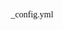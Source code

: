 _config.yml
<!DOCTYPE html>
<html lang="en">
<head>
    <meta charset="UTF-8">
    <meta name="viewport" content="width=device-width, initial-scale=1.0">
    <title>My Portfolio</title>
    <style>
        /* CSS Reset */
        *, *::before, *::after {
            box-sizing: border-box;
            margin: 0;
            padding: 0;
        }

        /* Root Variables for Style Guide */
        :root {
            /* Color Scheme */
            --primary-color: #3498db;
            --secondary-color: #2ecc71;
            --accent-color: #e74c3c;
            --dark-color: #2c3e50;
            --light-color: #ecf0f1;
            --text-color: #333;
            --background-color: #f9f9f9;
            
            /* Fonts */
            --main-font: 'Segoe UI', Tahoma, Geneva, Verdana, sans-serif;
            --heading-font: 'Arial', sans-serif;
            
            /* Spacing */
            --spacing-sm: 0.5rem;
            --spacing-md: 1rem;
            --spacing-lg: 2rem;
            --spacing-xl: 4rem;
            
            /* Border radius */
            --border-radius: 8px;
        }

        /* Global Styles */
        body {
            font-family: var(--main-font);
            line-height: 1.6;
            color: var(--text-color);
            background-color: var(--background-color);
            padding-bottom: var(--spacing-xl);
        }

        /* Typography */
        h1, h2, h3, h4, h5, h6 {
            font-family: var(--heading-font);
            margin-bottom: var(--spacing-md);
            color: var(--dark-color);
        }

        h1 {
            font-size: 2.5rem;
        }

        h2 {
            font-size: 2rem;
            color: var(--primary-color);
        }

        p {
            margin-bottom: var(--spacing-md);
        }

        a {
            color: var(--primary-color);
            text-decoration: none;
            transition: color 0.3s ease;
        }

        a:hover {
            color: var(--accent-color);
        }

        /* Layout Components */
        .container {
            width: 90%;
            max-width: 1200px;
            margin: 0 auto;
            padding: 0 var(--spacing-md);
        }

        .header {
            background-color: var(--dark-color);
            color: var(--light-color);
            padding: var(--spacing-lg) 0;
            margin-bottom: var(--spacing-xl);
        }

        .nav {
            display: flex;
            justify-content: space-between;
            align-items: center;
        }

        .logo {
            font-size: 1.8rem;
            font-weight: bold;
        }

        .nav-links {
            display: flex;
            list-style: none;
        }

        .nav-links li {
            margin-left: var(--spacing-lg);
        }

        .nav-links a {
            color: var(--light-color);
        }

        .nav-links a:hover {
            color: var(--secondary-color);
        }

        /* Card Component */
        .card {
            background: white;
            border-radius: var(--border-radius);
            box-shadow: 0 4px 6px rgba(0, 0, 0, 0.1);
            padding: var(--spacing-lg);
            margin-bottom: var(--spacing-lg);
            transition: transform 0.3s ease;
        }

        .card:hover {
            transform: translateY(-5px);
        }

        .card-title {
            color: var(--primary-color);
            margin-bottom: var(--spacing-md);
        }

        /* Grid System */
        .grid {
            display: grid;
            grid-template-columns: 1fr;
            gap: var(--spacing-lg);
            margin: var(--spacing-lg) 0;
        }

        @media (min-width: 768px) {
            .grid {
                grid-template-columns: repeat(2, 1fr);
            }
        }

        @media (min-width: 1024px) {
            .grid {
                grid-template-columns: repeat(3, 1fr);
            }
        }

        /* Buttons */
        .btn {
            display: inline-block;
            padding: var(--spacing-sm) var(--spacing-md);
            background: var(--primary-color);
            color: white;
            border: none;
            border-radius: 4px;
            cursor: pointer;
            font-size: 1rem;
            transition: background-color 0.3s ease;
        }

        .btn:hover {
            background: var(--dark-color);
        }

        .btn-secondary {
            background: var(--secondary-color);
        }

        .btn-accent {
            background: var(--accent-color);
        }

        /* Footer */
        .footer {
            background: var(--dark-color);
            color: var(--light-color);
            padding: var(--spacing-lg) 0;
            text-align: center;
            margin-top: var(--spacing-xl);
        }

        /* Project Structure Visualization */
        .file-structure {
            background: white;
            border-radius: var(--border-radius);
            padding: var(--spacing-lg);
            margin: var(--spacing-lg) 0;
        }

        .file-item {
            padding-left: var(--spacing-md);
            margin: var(--spacing-sm) 0;
            position: relative;
        }

        .file-item::before {
            content: '📄 ';
        }

        .folder::before {
            content: '📁 ';
        }

        .folder {
            font-weight: bold;
            margin-top: var(--spacing-md);
        }

        .folder-content {
            padding-left: var(--spacing-lg);
            border-left: 2px solid var(--light-color);
            margin: var(--spacing-sm) 0 var(--spacing-sm) var(--spacing-sm);
        }

        /* Style Guide Section */
        .color-swatch {
            display: inline-block;
            width: 50px;
            height: 50px;
            border-radius: 4px;
            margin-right: var(--spacing-sm);
            vertical-align: middle;
        }

        .swatch-primary {
            background: var(--primary-color);
        }

        .swatch-secondary {
            background: var(--secondary-color);
        }

        .swatch-accent {
            background: var(--accent-color);
        }

        .swatch-dark {
            background: var(--dark-color);
        }

        .swatch-light {
            background: var(--light-color);
            border: 1px solid #ccc;
        }

        /* Responsive Design */
        @media (max-width: 768px) {
            .nav {
                flex-direction: column;
            }
            
            .nav-links {
                margin-top: var(--spacing-md);
            }
            
            .nav-links li {
                margin-left: var(--spacing-md);
                margin-right: var(--spacing-md);
            }
            
            h1 {
                font-size: 2rem;
            }
            
            h2 {
                font-size: 1.6rem;
            }
        }

        /* Hero Section */
        .hero {
            text-align: center;
            padding: var(--spacing-xl) 0;
            background: linear-gradient(135deg, var(--primary-color), var(--dark-color));
            color: white;
            border-radius: var(--border-radius);
            margin-bottom: var(--spacing-xl);
        }

        .hero h1 {
            font-size: 3rem;
            margin-bottom: var(--spacing-md);
            color: white;
        }

        .hero p {
            font-size: 1.2rem;
            max-width: 800px;
            margin: 0 auto var(--spacing-lg);
        }

        /* About Section */
        .about {
            display: flex;
            flex-direction: column;
            gap: var(--spacing-lg);
            margin-bottom: var(--spacing-xl);
        }

        @media (min-width: 768px) {
            .about {
                flex-direction: row;
            }
            
            .about-content {
                flex: 2;
            }
            
            .about-image {
                flex: 1;
            }
        }

        .about-image {
            background-color: #ddd;
            border-radius: var(--border-radius);
            min-height: 300px;
            display: flex;
            align-items: center;
            justify-content: center;
        }

        /* Project Section */
        .project-filters {
            display: flex;
            justify-content: center;
            gap: var(--spacing-md);
            margin-bottom: var(--spacing-lg);
        }

        /* Contact Form */
        .form-group {
            margin-bottom: var(--spacing-md);
        }

        .form-group label {
            display: block;
            margin-bottom: var(--spacing-sm);
        }

        .form-group input,
        .form-group textarea {
            width: 100%;
            padding: var(--spacing-sm);
            border: 1px solid #ddd;
            border-radius: 4px;
            font-family: inherit;
        }

        .form-group textarea {
            min-height: 150px;
        }
    </style>
</head>
<body>
    <!-- Header Section -->
    <header class="header">
        <div class="container">
            <nav class="nav">
                <div class="logo">MyPortfolio</div>
                <ul class="nav-links">
                    <li><a href="#home">Home</a></li>
                    <li><a href="#about">About</a></li>
                    <li><a href="#projects">Projects</a></li>
                    <li><a href="#contact">Contact</a></li>
                </ul>
            </nav>
        </div>
    </header>

    <main class="container">
        <!-- Hero Section -->
        <section id="home" class="hero">
            <h1>Welcome to My Portfolio</h1>
            <p>I'm a web developer passionate about creating beautiful and functional websites</p>
            <a href="#projects" class="btn btn-secondary">View My Work</a>
        </section>

        <!-- Project Structure -->
        <section>
            <h2>Project Structure</h2>
            <div class="file-structure">
                <div class="folder">Portfolio</div>
                <div class="folder-content">
                    <div class="file-item">index.html</div>
                    <div class="file-item">README.md</div>
                    <div class="folder">images</div>
                    <div class="folder-content">
                        <div class="file-item">logo.png</div>
                        <div class="file-item">hero-banner.jpg</div>
                        <div class="file-item">project-1.jpg</div>
                        <div class="file-item">project-2.jpg</div>
                    </div>
                    <div class="folder">styles</div>
                    <div class="folder-content">
                        <div class="file-item">style.css</div>
                        <div class="file-item">reset.css</div>
                    </div>
                    <div class="folder">scripts</div>
                    <div class="folder-content">
                        <div class="file-item">main.js</div>
                        <div class="file-item">projects.js</div>
                    </div>
                </div>
            </div>
        </section>

        <!-- Style Guide -->
        <section>
            <h2>Style Guide</h2>
            <div class="card">
                <h3 class="card-title">Color Palette</h3>
                <p>
                    <span class="color-swatch swatch-primary"></span>Primary: #3498db
                </p>
                <p>
                    <span class="color-swatch swatch-secondary"></span>Secondary: #2ecc71
                </p>
                <p>
                    <span class="color-swatch swatch-accent"></span>Accent: #e74c3c
                </p>
                <p>
                    <span class="color-swatch swatch-dark"></span>Dark: #2c3e50
                </p>
                <p>
                    <span class="color-swatch swatch-light"></span>Light: #ecf0f1
                </p>
            </div>

            <div class="card">
                <h3 class="card-title">Typography</h3>
                <h1>Heading 1</h1>
                <h2>Heading 2</h2>
                <h3>Heading 3</h3>
                <p>This is a paragraph. The main font is 'Segoe UI', Tahoma, Geneva, Verdana, sans-serif.</p>
                <p>Headings use Arial, sans-serif as the font family.</p>
            </div>

            <div class="card">
                <h3 class="card-title">Components</h3>
                <p>Buttons:</p>
                <a href="#" class="btn">Primary Button</a>
                <a href="#" class="btn btn-secondary">Secondary Button</a>
                <a href="#" class="btn btn-accent">Accent Button</a>
                
                <p style="margin-top: var(--spacing-md);">Cards:</p>
                <div class="card">
                    <h4 class="card-title">Example Card</h4>
                    <p>This is an example card component with a hover effect.</p>
                </div>
            </div>
        </section>

        <!-- About Section -->
        <section id="about" class="about">
            <div class="about-content">
                <h2>About Me</h2>
                <p>Hello! I'm a passionate web developer with experience in creating responsive and user-friendly websites. I enjoy turning complex problems into simple, beautiful and intuitive designs.</p>
                <p>My goal is to build web applications that are both visually appealing and highly functional, with clean code that follows best practices.</p>
                <a href="#contact" class="btn">Get In Touch</a>
            </div>
            <div class="about-image">
                [Profile Image Placeholder]
            </div>
        </section>

        <!-- Projects Section -->
        <section id="projects">
            <h2>My Projects</h2>
            <div class="project-filters">
                <button class="btn btn-secondary">All</button>
                <button class="btn">Web Design</button>
                <button class="btn">JavaScript</button>
                <button class="btn">React</button>
            </div>
            
            <div class="grid">
                <div class="card">
                    <h3 class="card-title">E-Commerce Website</h3>
                    <p>A fully responsive e-commerce website with product filtering and cart functionality.</p>
                    <a href="#" class="btn">View Project</a>
                </div>
                <div class="card">
                    <h3 class="card-title">Task Management App</h3>
                    <p>A drag-and-drop task management application with local storage support.</p>
                    <a href="#" class="btn">View Project</a>
                </div>
                <div class="card">
                    <h3 class="card-title">Weather Dashboard</h3>
                    <p>A weather application that displays current and forecasted weather for any location.</p>
                    <a href="#" class="btn">View Project</a>
                </div>
            </div>
        </section>

        <!-- Contact Section -->
        <section id="contact">
            <h2>Get In Touch</h2>
            <div class="card">
                <form>
                    <div class="form-group">
                        <label for="name">Name</label>
                        <input type="text" id="name" placeholder="Your Name">
                    </div>
                    <div class="form-group">
                        <label for="email">Email</label>
                        <input type="email" id="email" placeholder="Your Email">
                    </div>
                    <div class="form-group">
                        <label for="message">Message</label>
                        <textarea id="message" placeholder="Your Message"></textarea>
                    </div>
                    <button type="submit" class="btn">Send Message</button>
                </form>
            </div>
        </section>

        <!-- Team Notes Section -->
        <section>
            <h2>Team Notes & Next Steps</h2>
            <div class="card">
                <h3 class="card-title">Project Setup Checklist</h3>
                <p>✅ Create folder structure (Portfolio, images, styles, scripts)</p>
                <p>✅ Set up index.html and style.css files</p>
                <p>✅ Define style guide with color scheme and typography</p>
                <p>✅ Implement semantic HTML structure</p>
                <p>✅ Create responsive layout with CSS Grid and Flexbox</p>
                <p>⏳ Set up GitHub repository with team collaboration</p>
                <p>⏳ Create shared documentation for style decisions</p>
                <p>⏳ Implement peer review process with pull requests</p>
                <p>⏳ Add JavaScript functionality in scripts folder</p>
            </div>
        </section>
    </main>

    <!-- Footer -->
    <footer class="footer">
        <div class="container">
            <p>&copy; 2023 My Portfolio. All rights reserved.</p>
            <p>Follow me on <a href="#">Twitter</a>, <a href="#">LinkedIn</a>, and <a href="#">GitHub</a>.</p>
        </div>
    </footer>

    <!-- JavaScript placeholder for future functionality -->
    <script>
        // This is a placeholder for future JavaScript functionality
        console.log("Portfolio template loaded successfully");
        
        // TODO: Add interactive features
        // TODO: Implement form validation
        // TODO: Add project filtering functionality
        // TODO: Create modal for project details
    </script>
</body>
</html>
